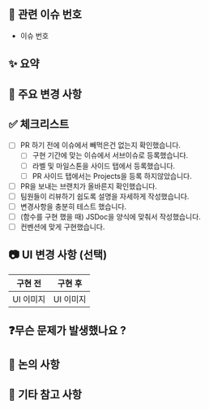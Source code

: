 ## 🧩 관련 이슈 번호

- 이슈 번호

## ✨ 요약

<!-- 구현 및 수정한 내용을 간단하게 적어주세요. -->

## 📌 주요 변경 사항

<!-- 해당 PR의 변경 사항을 자세하게 적어주세요. -->

## ✅ 체크리스트

<!-- 체크리스트 내용을 수정하고 싶으면 회의 때 얘기부탁드려요. -->

- [ ] PR 하기 전에 이슈에서 빼먹은건 없는지 확인했습니다.
  - [ ] 구현 기간에 맞는 이슈에서 서브이슈로 등록했습니다.
  - [ ] 라벨 및 마일스톤을 사이드 탭에서 등록했습니다.
  - [ ] PR 사이드 탭에서는 Projects을 등록 하지않았습니다.
- [ ] PR을 보내는 브랜치가 올바른지 확인했습니다.
- [ ] 팀원들이 리뷰하기 쉽도록 설명을 자세하게 작성했습니다.
- [ ] 변경사항을 충분히 테스트 했습니다.
- [ ] (함수를 구현 했을 때) JSDoc을 양식에 맞춰서 작성했습니다.
- [ ] 컨벤션에 맞게 구현했습니다.

## 📷 UI 변경 사항 (선택)

<!-- UI 관련 구현 및 수정 사항이 있다면 이미지 or 동영상을 첨부해주세요.  -->

| 구현 전   | 구현 후   |
| --------- | --------- |
| UI 이미지 | UI 이미지 |

## ❓무슨 문제가 발생했나요 ?

## 💬 논의 사항

<!-- 논의하고 싶은 사항을 적어 주시고, 토론이 필요하시면 토론 탭에 추가 부탁드립니다. -->

## 💬 기타 참고 사항

<!-- 리뷰어가 확인해주면 좋은 부분이나 기타 등등을 작성해주면 감사합니다. -->
